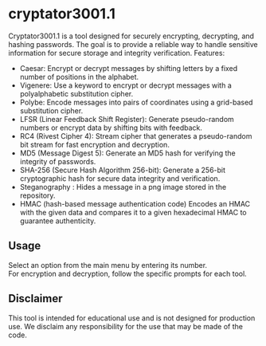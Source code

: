 # cryptator3001.1

Cryptator3001.1 is a tool designed for securely encrypting, decrypting, and hashing passwords. The goal is to provide a reliable way to handle sensitive information for secure storage and integrity verification.
Features:
- Caesar: Encrypt or decrypt messages by shifting letters by a fixed number of positions in the alphabet.
- Vigenere: Use a keyword to encrypt or decrypt messages with a polyalphabetic substitution cipher.
- Polybe: Encode messages into pairs of coordinates using a grid-based substitution cipher.
- LFSR (Linear Feedback Shift Register): Generate pseudo-random numbers or encrypt data by shifting bits with feedback.
- RC4 (Rivest Cipher 4): Stream cipher that generates a pseudo-random bit stream for fast encryption and decryption.
- MD5 (Message Digest 5): Generate an MD5 hash for verifying the integrity of passwords.
- SHA-256 (Secure Hash Algorithm 256-bit): Generate a 256-bit cryptographic hash for secure data integrity and verification.
- Steganography : Hides a message in a png image stored in the repository.
- HMAC (hash-based message authentication code) Encodes an HMAC with the given data and compares it to a given hexadecimal HMAC to guarantee authenticity.
                
## Usage
Select an option from the main menu by entering its number.             
For encryption and decryption, follow the specific prompts for each tool.

## Disclaimer
This tool is intended for educational use and is not designed for production use. We disclaim any responsibility for the use that may be made of the code.
